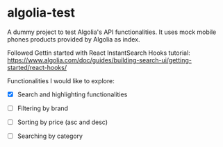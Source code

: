 # algolia-test
A dummy project to test Algolia's API functionalities. It uses mock mobile phones products provided by Algolia as index.

Followed Gettin started with React InstantSearch Hooks tutorial: https://www.algolia.com/doc/guides/building-search-ui/getting-started/react-hooks/

Functionalities I would like to explore:
- [x] Search and highlighting functionalities
- [ ] Filtering by brand
- [ ] Sorting by price (asc and desc)
- [ ] Searching by category



